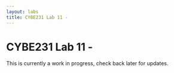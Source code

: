 ```yaml
---
layout: labs
title: CYBE231 Lab 11 - 
---
```

# CYBE231 Lab 11 - 

This is currently a work in progress, check back later for updates.

